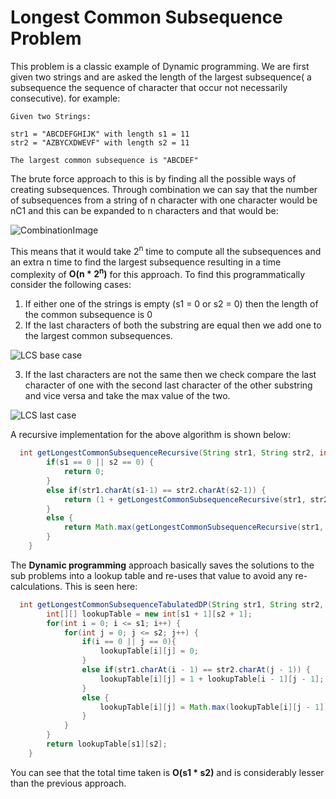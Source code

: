 # Longest Common Subsequence Problem

This problem is a classic example of Dynamic programming. We are first given two strings and are asked the length of the largest subsequence( a subsequence the sequence of character that occur not necessarily consecutive). for example:

```
Given two Strings:

str1 = "ABCDEFGHIJK" with length s1 = 11
str2 = "AZBYCXDWEVF" with length s2 = 11

The largest common subsequence is "ABCDEF"
```

The brute force approach to this is by finding all the possible ways of creating subsequences. Through combination we can say that the number of subsequences from a string of n character with one character would be nC1 and this can be expanded to n characters and that would be:

![CombinationImage](https://latex.codecogs.com/gif.latex?\binom{n}{0}&plus;\binom{n}{1}&plus;\binom{n}{2}&plus;...&plus;\binom{n}{n}&space;=&space;2^n)

This means that it would take 2<sup>n</sup> time to compute all the subsequences and an extra n time to find the largest subsequence resulting in a time complexity of **O(n * 2<sup>n</sup>)** for this approach. To find this programmatically consider the following cases:
1. If either one of the strings is empty (s1 = 0 or s2 = 0) then the length of the common subsequence is 0
2. If the last characters of both the substring are equal then we add one to the largest common subsequences.

![LCS base case](https://latex.codecogs.com/gif.latex?\dpi{200}&space;\small&space;LCS(str1(0...s1-1),str2(0...s2-1))=LCS(str1(0...s1-2),str2(0...s2-2))&plus;1)

3. If the last characters are not the same then we check compare the last character of one with the second last character of the other substring and vice versa and take the max value of the two.

![LCS last case](https://latex.codecogs.com/gif.latex?\dpi{200}&space;\small&space;LCS(str1(0...s1-1),str2(0...s2-1))=MAX(LCS(str1(0...s1-1),str2(0...s2-2)),LCS(str1(0...s1-2),str2(0...s2-1))))


A recursive implementation for the above algorithm is shown below:
```java
  int getLongestCommonSubsequenceRecursive(String str1, String str2, int s1, int s2) {
        if(s1 == 0 || s2 == 0) {
            return 0;
        }
        else if(str1.charAt(s1-1) == str2.charAt(s2-1)) {
            return (1 + getLongestCommonSubsequenceRecursive(str1, str2, s1 - 1, s2 - 1));
        }
        else {
            return Math.max(getLongestCommonSubsequenceRecursive(str1, str2, s1, s2 - 1), getLongestCommonSubsequenceRecursive(str1, str2, s1 - 1, s2));
        }
    }
```

The **Dynamic programming** approach basically saves the solutions to the sub problems into a lookup table and re-uses that value to avoid any re-calculations. This is seen here:

```java
  int getLongestCommonSubsequenceTabulatedDP(String str1, String str2, int s1, int s2) {
        int[][] lookupTable = new int[s1 + 1][s2 + 1];
        for(int i = 0; i <= s1; i++) {
            for(int j = 0; j <= s2; j++) {
                if(i == 0 || j == 0){
                    lookupTable[i][j] = 0;
                }
                else if(str1.charAt(i - 1) == str2.charAt(j - 1)) {
                    lookupTable[i][j] = 1 + lookupTable[i - 1][j - 1];
                }
                else {
                    lookupTable[i][j] = Math.max(lookupTable[i][j - 1], lookupTable[i - 1][j]);
                }
            }
        }
        return lookupTable[s1][s2];
    }
```

You can see that the total time taken is **O(s1 * s2)** and is considerably lesser than the previous approach.

